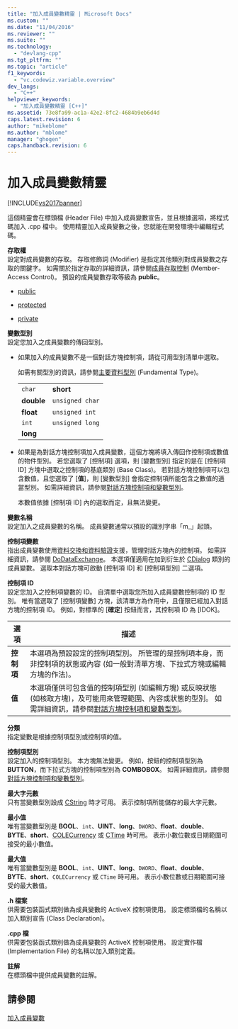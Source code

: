 ```yaml
---
title: "加入成員變數精靈 | Microsoft Docs"
ms.custom: ""
ms.date: "11/04/2016"
ms.reviewer: ""
ms.suite: ""
ms.technology: 
  - "devlang-cpp"
ms.tgt_pltfrm: ""
ms.topic: "article"
f1_keywords: 
  - "vc.codewiz.variable.overview"
dev_langs: 
  - "C++"
helpviewer_keywords: 
  - "加入成員變數精靈 [C++]"
ms.assetid: 73e8fa99-ac1a-42e2-8fc2-4684b9eb6d4d
caps.latest.revision: 6
author: "mikeblome"
ms.author: "mblome"
manager: "ghogen"
caps.handback.revision: 6
---
```

# 加入成員變數精靈
[!INCLUDE[vs2017banner](../assembler/inline/includes/vs2017banner.md)]

這個精靈會在標頭檔 \(Header File\) 中加入成員變數宣告，並且根據選項，將程式碼加入 .cpp 檔中。  使用精靈加入成員變數之後，您就能在開發環境中編輯程式碼。  
  
 **存取權**  
 設定對成員變數的存取。  存取修飾詞 \(Modifier\) 是指定其他類別對成員變數之存取的關鍵字。  如需關於指定存取的詳細資訊，請參閱[成員存取控制](../cpp/member-access-control-cpp.md) \(Member\-Access Control\)。  預設的成員變數存取等級為 **public**。  
  
-   [public](../cpp/public-cpp.md)  
  
-   [protected](../cpp/protected-cpp.md)  
  
-   [private](../cpp/private-cpp.md)  
  
 **變數型別**  
 設定您加入之成員變數的傳回型別。  
  
-   如果加入的成員變數不是一個對話方塊控制項，請從可用型別清單中選取。  
  
     如需有關型別的資訊，請參閱[主要資料型別](../cpp/fundamental-types-cpp.md) \(Fundamental Type\)。  
  
    |||  
    |-|-|  
    |`char`|**short**|  
    |**double**|`unsigned char`|  
    |**float**|`unsigned int`|  
    |`int`|`unsigned long`|  
    |**long**||  
  
-   如果是為對話方塊控制項加入成員變數，這個方塊將填入傳回作控制項或數值的物件型別。  若您選取了 \[控制項\] 選項，則 \[變數型別\] 指定的是在 \[控制項 ID\] 方塊中選取之控制項的基底類別 \(Base Class\)。  若對話方塊控制項可以包含數值，且您選取了 \[**值**\]，則 \[變數型別\] 會指定控制項所能包含之數值的適當型別。  如需詳細資訊，請參閱[對話方塊控制項和變數型別](../ide/dialog-box-controls-and-variable-types.md)。  
  
     本數值依據 \[控制項 ID\] 內的選取而定，且無法變更。  
  
 **變數名稱**  
 設定加入之成員變數的名稱。  成員變數通常以預設的識別字串「m\_」起頭。  
  
 **控制項變數**  
 指出成員變數使用[資料交換和資料驗證](../mfc/dialog-data-exchange-and-validation.md)支援，管理對話方塊內的控制項。  如需詳細資訊，請參閱 [DoDataExchange](../Topic/CWnd::DoDataExchange.md)。  本選項僅適用在加到衍生於 [CDialog](../mfc/reference/cdialog-class.md) 類別的成員變數。  選取本對話方塊可啟動 \[控制項 ID\] 和 \[控制項型別\] 二選項。  
  
 **控制項 ID**  
 設定您加入之控制項變數的 ID。  自清單中選取您所加入成員變數控制項的 ID 型別。  唯有當選取了 \[控制項變數\] 方塊，該清單方為作用中，且僅限已經加入對話方塊的控制項 ID。  例如，對標準的 \[**確定**\] 按鈕而言，其控制項 ID 為 \[IDOK\]。  
  
|選項|描述|  
|--------|--------|  
|**控制項**|本選項為預設設定的控制項型別。  所管理的是控制項本身，而非控制項的狀態或內容 \(如一般對清單方塊、下拉式方塊或編輯方塊的作法\)。|  
|**值**|本選項僅供可包含值的控制項型別 \(如編輯方塊\) 或反映狀態 \(如核取方塊\)，及可能用來管理範圍、內容或狀態的型別。  如需詳細資訊，請參閱[對話方塊控制項和變數型別](../ide/dialog-box-controls-and-variable-types.md)。|  
  
 **分類**  
 指定變數是根據控制項型別或控制項的值。  
  
 **控制項型別**  
 設定加入的控制項型別。  本方塊無法變更。  例如，按鈕的控制項型別為 **BUTTON**，而下拉式方塊的控制項型別為 **COMBOBOX**。  如需詳細資訊，請參閱[對話方塊控制項和變數型別](../ide/dialog-box-controls-and-variable-types.md)。  
  
 **最大字元數**  
 只有當變數型別設成 [CString](../atl-mfc-shared/reference/cstringt-class.md) 時才可用。  表示控制項所能儲存的最大字元數。  
  
 **最小值**  
 唯有當變數型別是 **BOOL**、`int`、**UINT**、**long**、`DWORD`、**float**、**double**、**BYTE**、**short**、[COLECurrency](../mfc/reference/colecurrency-class.md) 或 [CTime](../atl-mfc-shared/reference/ctime-class.md) 時可用。  表示小數位數或日期範圍可接受的最小數值。  
  
 **最大值**  
 唯有當變數型別是 **BOOL**、`int`、**UINT**、**long**、`DWORD`、**float**、**double**、**BYTE**、**short**、`COLECurrency` 或 `CTime` 時可用。  表示小數位數或日期範圍可接受的最大數值。  
  
 **.h 檔案**  
 供需要包裝函式類別做為成員變數的 ActiveX 控制項使用。  設定標頭檔的名稱以加入類別宣告 \(Class Declaration\)。  
  
 **.cpp 檔**  
 供需要包裝函式類別做為成員變數的 ActiveX 控制項使用。  設定實作檔 \(Implementation File\) 的名稱以加入類別定義。  
  
 **註解**  
 在標頭檔中提供成員變數的註解。  
  
## 請參閱  
 [加入成員變數](../ide/adding-a-member-variable-visual-cpp.md)